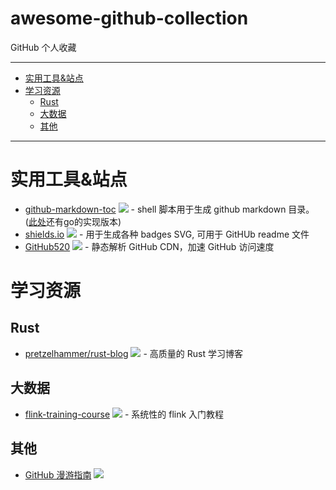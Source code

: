 # awesome-github-collection
GitHub 个人收藏

---

* [实用工具&amp;站点](#实用工具站点)
* [学习资源](#学习资源)
   * [Rust](#rust)
   * [大数据](#大数据)
   * [其他](#其他)

---

# 实用工具&站点
- [github-markdown-toc](https://github.com/ekalinin/github-markdown-toc)
![](https://img.shields.io/github/stars/ekalinin/github-markdown-toc)
\- shell 脚本用于生成 github markdown 目录。([此处](https://github.com/ekalinin/github-markdown-toc.go)还有go的实现版本)
- [shields.io](https://github.com/badges/shields)
![](https://img.shields.io/github/stars/badges/shields)
\- 用于生成各种 badges SVG, 可用于 GitHUb readme 文件
- [GitHub520](https://github.com/521xueweihan/GitHub520)
![](https://img.shields.io/github/stars/521xueweihan/GitHub520)
\- 静态解析 GitHub CDN，加速 GitHub 访问速度

# 学习资源
## Rust
- [pretzelhammer/rust-blog](https://github.com/pretzelhammer/rust-blog)
![](https://img.shields.io/github/stars/pretzelhammer/rust-blog)
\- 高质量的 Rust 学习博客
## 大数据
- [flink-training-course](https://github.com/flink-china/flink-training-course)
![](https://img.shields.io/github/stars/flink-china/flink-training-course)
\- 系统性的 flink 入门教程
## 其他
- [GitHub 漫游指南](https://github.com/phodal/github)
![](https://img.shields.io/github/stars/phodal/github)
